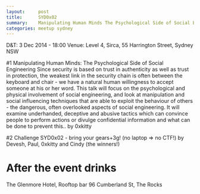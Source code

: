 ```yaml
---
layout:     post
title:      SYD0x02
summary:    Manipulating Human Minds The Psychological Side of Social Engineering
categories: meetup sydney
---
```

D&T: 3 Dec 2014 - 18:00
Venue: Level 4, Sirca, 55 Harrington Street, Sydney NSW

#1 Manipulating Human Minds: The Psychological Side of Social Engineering
Since security is based on trust in authenticity as well as trust in protection, the weakest link in the security chain is often between the keyboard and chair - we have a natural human willingness to accept someone at his or her word. This talk will focus on the psychological and physical involvement of social engineering, and look at manipulation and social influencing techniques that are able to exploit the behaviour of others - the dangerous, often overlooked aspects of social engineering. It will examine underhanded, deceptive and abusive tactics which can convince people to perform actions or divulge confidential information and what can be done to prevent this..
by 0xkitty

#2 Challenge SYD0x02 - bring your gears+3g! (no laptop => no CTF!)
by Devesh, Paul, 0xkitty and Cindy (the winners!)

# After the event drinks
The Glenmore Hotel, Rooftop bar
96 Cumberland St, The Rocks

